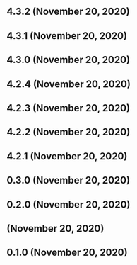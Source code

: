 ## 4.3.2 (November 20, 2020)


## 4.3.1 (November 20, 2020)


## 4.3.0 (November 20, 2020)


## 4.2.4 (November 20, 2020)


## 4.2.3 (November 20, 2020)


## 4.2.2 (November 20, 2020)


## 4.2.1 (November 20, 2020)


## 0.3.0 (November 20, 2020)


## 0.2.0 (November 20, 2020)


##  (November 20, 2020)


## 0.1.0 (November 20, 2020)


